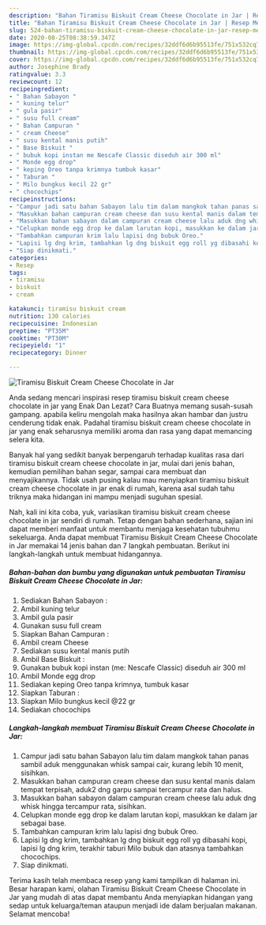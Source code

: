 ```yaml
---
description: "Bahan Tiramisu Biskuit Cream Cheese Chocolate in Jar | Resep Membuat Tiramisu Biskuit Cream Cheese Chocolate in Jar Yang Paling Enak"
title: "Bahan Tiramisu Biskuit Cream Cheese Chocolate in Jar | Resep Membuat Tiramisu Biskuit Cream Cheese Chocolate in Jar Yang Paling Enak"
slug: 524-bahan-tiramisu-biskuit-cream-cheese-chocolate-in-jar-resep-membuat-tiramisu-biskuit-cream-cheese-chocolate-in-jar-yang-paling-enak
date: 2020-08-25T08:38:59.347Z
image: https://img-global.cpcdn.com/recipes/32ddf6d6b95513fe/751x532cq70/tiramisu-biskuit-cream-cheese-chocolate-in-jar-foto-resep-utama.jpg
thumbnail: https://img-global.cpcdn.com/recipes/32ddf6d6b95513fe/751x532cq70/tiramisu-biskuit-cream-cheese-chocolate-in-jar-foto-resep-utama.jpg
cover: https://img-global.cpcdn.com/recipes/32ddf6d6b95513fe/751x532cq70/tiramisu-biskuit-cream-cheese-chocolate-in-jar-foto-resep-utama.jpg
author: Josephine Brady
ratingvalue: 3.3
reviewcount: 12
recipeingredient:
- " Bahan Sabayon "
- " kuning telur"
- " gula pasir"
- " susu full cream"
- " Bahan Campuran "
- " cream Cheese"
- " susu kental manis putih"
- " Base Biskuit "
- " bubuk kopi instan me Nescafe Classic diseduh air 300 ml"
- " Monde egg drop"
- " keping Oreo tanpa krimnya tumbuk kasar"
- " Taburan "
- " Milo bungkus kecil 22 gr"
- " chocochips"
recipeinstructions:
- "Campur jadi satu bahan Sabayon lalu tim dalam mangkok tahan panas sambil aduk menggunakan whisk sampai cair, kurang lebih 10 menit, sisihkan."
- "Masukkan bahan campuran cream cheese dan susu kental manis dalam tempat terpisah, aduk2 dng garpu sampai tercampur rata dan halus."
- "Masukkan bahan sabayon dalam campuran cream cheese lalu aduk dng whisk hingga tercampur rata, sisihkan."
- "Celupkan monde egg drop ke dalam larutan kopi, masukkan ke dalam jar sebagai base."
- "Tambahkan campuran krim lalu lapisi dng bubuk Oreo."
- "Lapisi lg dng krim, tambahkan lg dng biskuit egg roll yg dibasahi kopi, lapisi lg dng krim, terakhir taburi Milo bubuk dan atasnya tambahkan chocochips."
- "Siap dinikmati."
categories:
- Resep
tags:
- tiramisu
- biskuit
- cream

katakunci: tiramisu biskuit cream 
nutrition: 130 calories
recipecuisine: Indonesian
preptime: "PT35M"
cooktime: "PT30M"
recipeyield: "1"
recipecategory: Dinner

---
```



![Tiramisu Biskuit Cream Cheese Chocolate in Jar](https://img-global.cpcdn.com/recipes/32ddf6d6b95513fe/751x532cq70/tiramisu-biskuit-cream-cheese-chocolate-in-jar-foto-resep-utama.jpg)

Anda sedang mencari inspirasi resep tiramisu biskuit cream cheese chocolate in jar yang Enak Dan Lezat? Cara Buatnya memang susah-susah gampang. apabila keliru mengolah maka hasilnya akan hambar dan justru cenderung tidak enak. Padahal tiramisu biskuit cream cheese chocolate in jar yang enak seharusnya memiliki aroma dan rasa yang dapat memancing selera kita.

Banyak hal yang sedikit banyak berpengaruh terhadap kualitas rasa dari tiramisu biskuit cream cheese chocolate in jar, mulai dari jenis bahan, kemudian pemilihan bahan segar, sampai cara membuat dan menyajikannya. Tidak usah pusing kalau mau menyiapkan tiramisu biskuit cream cheese chocolate in jar enak di rumah, karena asal sudah tahu triknya maka hidangan ini mampu menjadi suguhan spesial.




Nah, kali ini kita coba, yuk, variasikan tiramisu biskuit cream cheese chocolate in jar sendiri di rumah. Tetap dengan bahan sederhana, sajian ini dapat memberi manfaat untuk membantu menjaga kesehatan tubuhmu sekeluarga. Anda dapat membuat Tiramisu Biskuit Cream Cheese Chocolate in Jar memakai 14 jenis bahan dan 7 langkah pembuatan. Berikut ini langkah-langkah untuk membuat hidangannya.

<!--inarticleads1-->

##### Bahan-bahan dan bumbu yang digunakan untuk pembuatan Tiramisu Biskuit Cream Cheese Chocolate in Jar:

1. Sediakan  Bahan Sabayon :
1. Ambil  kuning telur
1. Ambil  gula pasir
1. Gunakan  susu full cream
1. Siapkan  Bahan Campuran :
1. Ambil  cream Cheese
1. Sediakan  susu kental manis putih
1. Ambil  Base Biskuit :
1. Gunakan  bubuk kopi instan (me: Nescafe Classic) diseduh air 300 ml
1. Ambil  Monde egg drop
1. Sediakan  keping Oreo tanpa krimnya, tumbuk kasar
1. Siapkan  Taburan :
1. Siapkan  Milo bungkus kecil @22 gr
1. Sediakan  chocochips




<!--inarticleads2-->

##### Langkah-langkah membuat Tiramisu Biskuit Cream Cheese Chocolate in Jar:

1. Campur jadi satu bahan Sabayon lalu tim dalam mangkok tahan panas sambil aduk menggunakan whisk sampai cair, kurang lebih 10 menit, sisihkan.
1. Masukkan bahan campuran cream cheese dan susu kental manis dalam tempat terpisah, aduk2 dng garpu sampai tercampur rata dan halus.
1. Masukkan bahan sabayon dalam campuran cream cheese lalu aduk dng whisk hingga tercampur rata, sisihkan.
1. Celupkan monde egg drop ke dalam larutan kopi, masukkan ke dalam jar sebagai base.
1. Tambahkan campuran krim lalu lapisi dng bubuk Oreo.
1. Lapisi lg dng krim, tambahkan lg dng biskuit egg roll yg dibasahi kopi, lapisi lg dng krim, terakhir taburi Milo bubuk dan atasnya tambahkan chocochips.
1. Siap dinikmati.




Terima kasih telah membaca resep yang kami tampilkan di halaman ini. Besar harapan kami, olahan Tiramisu Biskuit Cream Cheese Chocolate in Jar yang mudah di atas dapat membantu Anda menyiapkan hidangan yang sedap untuk keluarga/teman ataupun menjadi ide dalam berjualan makanan. Selamat mencoba!
